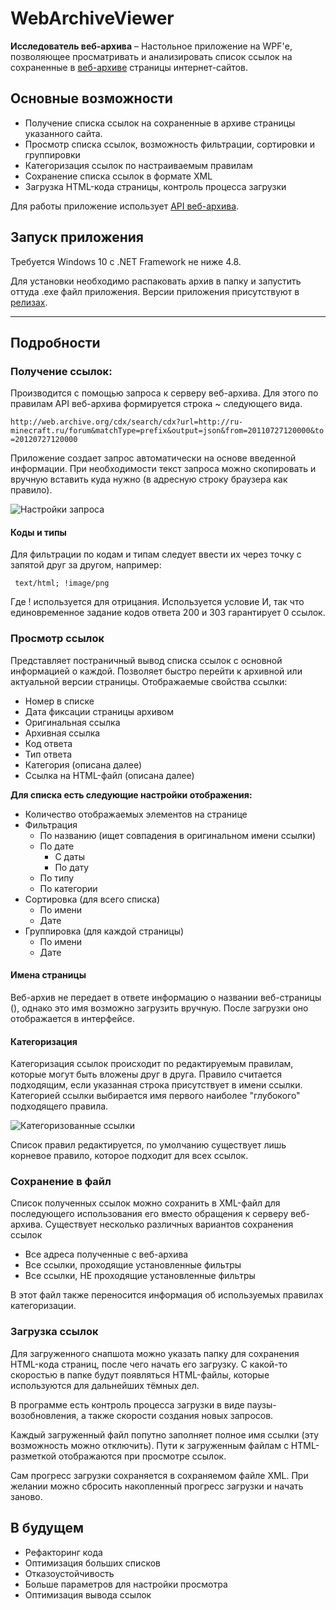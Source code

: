 # WebArchiveViewer
**Исследователь веб-архива** – Настольное приложение на WPF'е, позволяющее просматривать и анализировать список ссылок на сохраненные в [веб-архиве](https://archive.org/web/) страницы интернет-сайтов. 

## Основные возможности
* Получение списка ссылок на сохраненные в архиве страницы указанного сайта.
* Просмотр списка ссылок, возможность фильтрации, сортировки и группировки
* Категоризация ссылок по настраиваемым правилам
* Сохранение списка ссылок в формате XML
* Загрузка HTML-кода страницы, контроль процесса загрузки

Для работы приложение использует [API веб-архива](https://github.com/internetarchive/wayback/tree/master/wayback-cdx-server).

## Запуск приложения
Требуется Windows 10 с .NET Framework не ниже 4.8.

Для установки необходимо распаковать архив в папку и запустить оттуда .exe файл приложения. Версии приложения присутствуют в [релизах](https://github.com/Alleaxx/WebArchiveViewer/releases/).



---
## Подробности
### Получение ссылок:
Производится с помощью запроса к серверу веб-архива. Для этого по правилам API веб-архива формируется строка ~ следующего вида.

```http://web.archive.org/cdx/search/cdx?url=http://ru-minecraft.ru/forum&matchType=prefix&output=json&from=20110727120000&to=20120727120000```

Приложение создает запрос автоматически на основе введенной информации. При необходимости текст запроса можно скопировать и вручную вставить куда нужно (в адресную строку браузера как правило).

![Настройки запроса](https://i.ibb.co/nBZf9Nx/image.png)

#### Коды и типы

Для фильтрации по кодам и типам следует ввести их через точку с запятой друг за другом, например:

``` text/html; !image/png```

Где ! используется для отрицания.
Используется условие И, так что единовременное задание кодов ответа 200 и 303 гарантирует 0 ссылок.

### Просмотр ссылок
Представляет постраничный вывод списка ссылок с основной информацией о каждой. Позволяет быстро перейти к архивной или актуальной версии страницы.
Отображаемые свойства ссылки:
* Номер в списке
* Дата фиксации страницы архивом
* Оригинальная ссылка
* Архивная ссылка
* Код ответа
* Тип ответа
* Категория (описана далее)
* Ссылка на HTML-файл (описана далее)

**Для списка есть следующие настройки отображения:**
* Количество отображаемых элементов на странице
* Фильтрация
    * По названию (ищет совпадения в оригинальном имени ссылки)
	* По дате
	    * С даты
		* По дату
	* По типу
	* По категории
* Сортировка (для всего списка)
	* По имени
	* Дате
* Группировка (для каждой страницы)
	* По имени
	* Дате

#### Имена страницы
Веб-архив не передает в ответе информацию о названии веб-страницы (<title></title>), однако это имя возможно загрузить вручную. После загрузки оно отображается в интерфейсе.
#### Категоризация
Категоризация ссылок происходит по редактируемым правилам, которые могут быть вложены друг в друга. 
Правило считается подходящим, если указанная строка присутствует в имени ссылки. Категорией ссылки выбирается имя первого наиболее "глубокого" подходящего правила.

![Категоризованные ссылки](https://i.ibb.co/V3HCfsR/image.png)

Список правил редактируется, по умолчанию существует лишь корневое правило, которое подходит для всех ссылок.

### Сохранение в файл
Список полученных ссылок можно сохранить в XML-файл для последующего использования его вместо обращения к серверу веб-архива.
Существует несколько различных вариантов сохранения ссылок
* Все адреса полученные с веб-архива
* Все ссылки, проходящие установленные фильтры
* Все ссылки, НЕ проходящие установленные фильтры

В этот файл также переносится информация об используемых правилах категоризации.

### Загрузка ссылок
Для загруженного снапшота можно указать папку для сохранения HTML-кода страниц, после чего начать его загрузку. С какой-то скоростью в папке будут появляться HTML-файлы, которые используются для дальнейших тёмных дел.

В программе есть контроль процесса загрузки в виде паузы-возобновления, а также скорости создания новых запросов.

Каждый загруженный файл попутно заполняет полное имя ссылки (эту возможность можно отключить). Пути к загруженным файлам с HTML-разметкой отображаются при просмотре ссылок.

Сам прогресс загрузки сохраняется в сохраняемом файле XML. При желании можно сбросить накопленный прогресс загрузки и начать заново. 

## В будущем
* Рефакторинг кода
* Оптимизация больших списков
* Отказоустойчивость
* Больше параметров для настройки просмотра
* Оптимизация вывода ссылок
	

